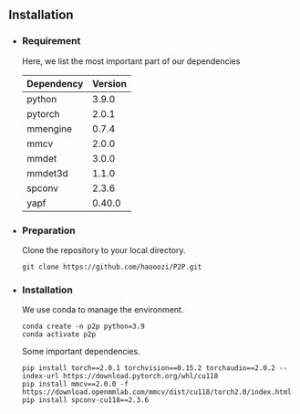 ## Installation


- ### Requirement
  
  Here, we list the most important part of our dependencies
  
  |Dependency|Version|
  |---|---|
  |python|3.9.0|
  |pytorch|2.0.1|
  |mmengine|0.7.4|
  |mmcv|2.0.0|
  |mmdet|3.0.0|
  |mmdet3d|1.1.0|
  |spconv|2.3.6|
  |yapf|0.40.0|

- ### Preparation
  
  Clone the repository to your local directory.

  ```shell
  git clone https://github.com/haooozi/P2P.git
  ```
  
- ### Installation
  
  We use conda to manage the environment.

  ```shell
  conda create -n p2p python=3.9
  conda activate p2p
  ```
  
  Some important dependencies.
  
  ```shell
  pip install torch==2.0.1 torchvision==0.15.2 torchaudio==2.0.2 --index-url https://download.pytorch.org/whl/cu118
  pip install mmcv==2.0.0 -f https://download.openmmlab.com/mmcv/dist/cu118/torch2.0/index.html
  pip install spconv-cu118==2.3.6
  ```

